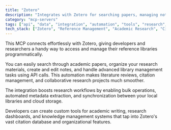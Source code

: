 ```yaml
---
title: "Zotero"
description: "Integrates with Zotero for searching papers, managing notes, and interacting with local libraries to enhance research workflows."
category: "mcp-servers"
tags: ["api", "data", "integration", "automation", "tools", "research", "literature review", "citation"]
tech_stack: ["Zotero", "Reference Management", "Academic Research", "Citation Management", "Knowledge Management", "API"]
---
```


This MCP connects effortlessly with Zotero, giving developers and researchers a handy way to access and manage their reference libraries programmatically.

You can easily search through academic papers, organize your research materials, create and edit notes, and handle advanced library management tasks using API calls. This automation makes literature reviews, citation management, and collaborative research projects much smoother.

The integration boosts research workflows by enabling bulk operations, automated metadata extraction, and synchronization between your local libraries and cloud storage.

Developers can create custom tools for academic writing, research dashboards, and knowledge management systems that tap into Zotero's vast citation database and organizational features.